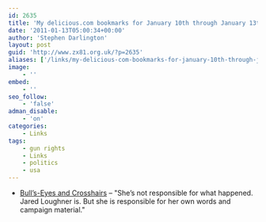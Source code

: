```yaml
---
id: 2635
title: 'My delicious.com bookmarks for January 10th through January 13th'
date: '2011-01-13T05:00:34+00:00'
author: 'Stephen Darlington'
layout: post
guid: 'http://www.zx81.org.uk/?p=2635'
aliases: ['/links/my-delicious-com-bookmarks-for-january-10th-through-january-13th.html']
image:
    - ''
embed:
    - ''
seo_follow:
    - 'false'
adman_disable:
    - 'on'
categories:
    - Links
tags:
    - gun rights
    - Links
    - politics
    - usa
---
```


- [Bull’s-Eyes and Crosshairs](http://daringfireball.net/2011/01/bullseyes_and_crosshairs) – "She’s not responsible for what happened. Jared Loughner is. But she is responsible for her own words and campaign material."